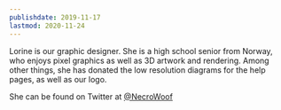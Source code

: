 ```yaml
---
publishdate: 2019-11-17
lastmod: 2020-11-24
---
```


Lorine is our graphic designer. She is a high school senior from Norway, who enjoys pixel graphics as well as 3D artwork and rendering. Among other things,
she has donated the low resolution diagrams for the help pages, as well as our logo.

She can be found on Twitter at [@NecroWoof](https://twitter.com/NecroWoof)